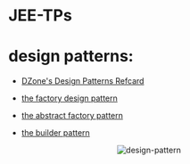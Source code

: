 # JEE-TPs

# design patterns:

* [DZone's Design Patterns Refcard](https://dzone.com/refcardz/design-patterns)

* [the factory design pattern](https://dzone.com/articles/the-factory-design-pattern)

* [the abstract factory pattern](https://dzone.com/articles/abstract-factory-design-pattern)

* [the builder pattern](https://dzone.com/articles/design-patterns-the-builder-pattern)


<div align="center">


![design-pattern](https://github.com/ilkou/JEE-TPs/tree/main/resources/Design-Patterns-in-Java.png "design-pattern")

</div>
